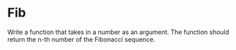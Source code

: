 # Fib
Write a function that takes in a number as an argument.  The function should return the n-th number of the Fibonacci sequence.
